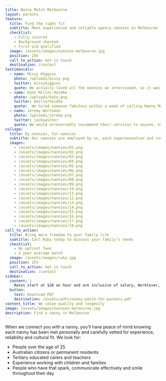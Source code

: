 ```yaml
---
title: Nanny Match Melbourne
layout: parents
feature:
  title: Find the right fit
  subtitle: Meet experienced and reliable agency nannies in Melbourne
  checklist:
    - Fully insured
    - Background checked
    - First-aid qualified
  image: /assets/images/nannies-melbourne.jpg
  position: 25%
  call_to_action: Get in touch
  destination: /contact
testimonials:
  - name: Missy Higgins
    photo: /uploads/missy.png
    twitter: missyhiggins
    quote: We actually loved all the nannies we interviewed, so it was hard to choose! I've recommended Nanny Match to several of my friends already.
  - name: Kate Miller-Heidke
    photo: /uploads/kate.png
    twitter: kmillerheidke
    quote:  We hired someone fabulous within a week of calling Nanny Match. All of the nannies we interviewed were lovely, experienced and knowledgeable.
  - name: Jeremy Wortsman
    photo: /uploads/jeremy.png
    twitter: jackywinter
    quote: We would unreservedly recommend their services to anyone, especially those looking to hire a nanny for the first time!
collage:
  title: By nannies, for nannies
  subtitle: Our nannies are employed by us, paid superannuation and receive a yearly payrise.
  images:
    - /assets/images/nannies/01.png
    - /assets/images/nannies/02.png
    - /assets/images/nannies/03.png
    - /assets/images/nannies/04.png
    - /assets/images/nannies/05.png
    - /assets/images/nannies/06.png
    - /assets/images/nannies/07.png
    - /assets/images/nannies/08.png
    - /assets/images/nannies/09.png
    - /assets/images/nannies/10.png
    - /assets/images/nannies/11.png
    - /assets/images/nannies/12.png
    - /assets/images/nannies/13.png
    - /assets/images/nannies/14.png
    - /assets/images/nannies/15.png
    - /assets/images/nannies/16.png
    - /assets/images/nannies/17.png
    - /assets/images/nannies/18.png
call_to_action:
  title: Bring more freedom to your family life
  subtitle: Call Ruby today to discuss your family’s needs
  checklist:
    - No upfront fees
    - 3 year average match
  image: /assets/images/ruby.jpg
  position: 25%
  call_to_action: Get in touch
  destination: /contact
sidebar:
  content: |
    Rates start at $28 an hour and are inclusive of salary, WorkCover, private and public indemnity insurance, superannuation, statuatory costs and agency fees.
  button:
    text: Download PDF
    destination: /assets/pdfs/nanny-match-for-parents.pdf
content_title: We value quality and longevity
image: /assets/images/nannies-melbourne.jpg
description: Find a nanny in Melbourne
---
```


When we connect you with a nanny, you’ll have peace of mind knowing each nanny has been met personally and carefully vetted for experience, reliability and cultural fit. We look for:
- People over the age of 25
- Australian citizens or permanent residents
- Tertiary educated carers and teachers
- Experience working with children and families
- People who have that spark, communicate effectively and smile throughout their day
